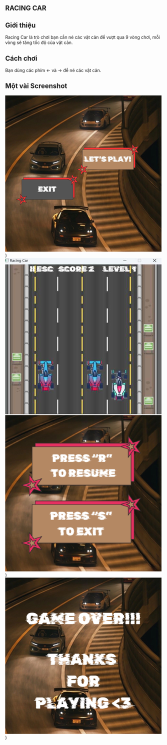 
## RACING CAR

## Giới thiệu
Racing Car là trò chơi bạn cần né các vật cản để vượt qua 9 vòng chơi, mỗi vòng sẽ tăng tốc độ của vật cản.

## Cách chơi
Bạn dùng các phím <- và -> để né các vật cản.

## Một vài Screenshot
![Main Menu](image/playmenu.png)
)
![Game Play](image/GamePlayy.jpg
)
![Paused Menu](image/pausedmenu.png)
)
![Game Over](image/gameover.png)
)

